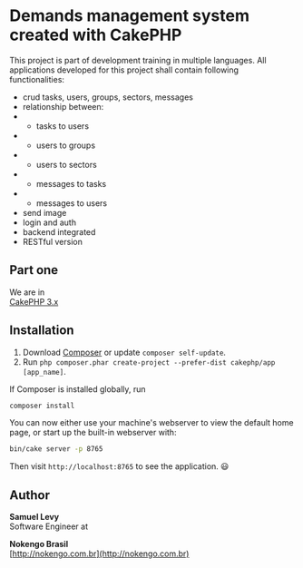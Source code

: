 # Demands management system created with CakePHP

This project is part of development training in multiple languages. All applications developed for this project shall contain following functionalities:

- crud tasks, users, groups, sectors, messages
- relationship between:
- - tasks to users
- - users to groups
- - users to sectors
- - messages to tasks
- - messages to users
- send image
- login and auth
- backend integrated
- RESTful version

## Part one
We are in  
[CakePHP 3.x](https://cakephp.org/)


## Installation

1. Download [Composer](https://getcomposer.org/doc/00-intro.md) or update `composer self-update`.
2. Run `php composer.phar create-project --prefer-dist cakephp/app [app_name]`.

If Composer is installed globally, run

```bash
composer install
```

You can now either use your machine's webserver to view the default home page, or start up the built-in webserver with:
```bash
bin/cake server -p 8765
```

Then visit `http://localhost:8765` to see the application. :smiley:

## Author
**Samuel Levy**  
Software Engineer at

**Nokengo Brasil**  
[http://nokengo.com.br](http://nokengo.com.br)